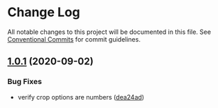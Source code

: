 # Change Log

All notable changes to this project will be documented in this file.
See [Conventional Commits](https://conventionalcommits.org) for commit guidelines.

## [1.0.1](https://github.com/duniul/crop-image-data/compare/v1.0.0...v1.0.1) (2020-09-02)


### Bug Fixes

* verify crop options are numbers ([dea24ad](https://github.com/duniul/crop-image-data/commit/dea24adfb823a85d20fa7362d0575262d6da2ee5))

